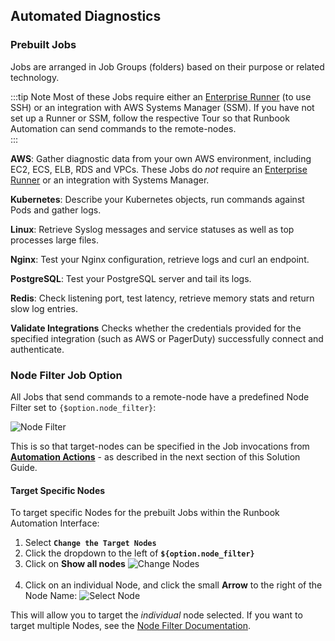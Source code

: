 ## Automated Diagnostics
### Prebuilt Jobs

Jobs are arranged in Job Groups (folders) based on their purpose or related technology.

:::tip Note
Most of these Jobs require either an [Enterprise Runner](/administration/runenr/) (to use SSH) or an integration with AWS Systems Manager (SSM). 
If you have not set up a Runner or SSM, follow the respective Tour so that Runbook Automation can send commands to the remote-nodes.  
:::

**AWS**: Gather diagnostic data from your own AWS environment, including EC2, ECS, ELB, RDS and VPCs. These Jobs do _not_ require an [Enterprise Runner](/administration/runner/)  or an integration with Systems Manager.

**Kubernetes**:  Describe your Kubernetes objects, run commands against Pods and gather logs.

**Linux**: Retrieve Syslog messages and service statuses as well as top processes large files.

**Nginx**: Test your Nginx configuration, retrieve logs and curl an endpoint.

**PostgreSQL**: Test your PostgreSQL server and tail its logs.

**Redis**: Check listening port, test latency, retrieve memory stats and return slow log entries.

**Validate Integrations** Checks whether the credentials provided for the specified integration (such as AWS or PagerDuty) successfully connect and authenticate.

### Node Filter Job Option
All Jobs that send commands to a remote-node have a predefined Node Filter set to `{$option.node_filter}`:

![Node Filter](@assets/img/solutions-auto-diag-node-filter.png)<br>

This is so that target-nodes can be specified in the Job invocations from [**Automation Actions**](https://www.pagerduty.com/platform/automation/actions/) - as described in the next section of this Solution Guide.

#### Target Specific Nodes
To target specific Nodes for the prebuilt Jobs within the Runbook Automation Interface:

1. Select **`Change the Target Nodes`**
2. Click the dropdown to the left of **`${option.node_filter}`**
3. Click on **Show all nodes**
![Change Nodes](@assets/img/solutions-auto-diag-change-nodes.png)<br><br>
4. Click on an individual Node, and click the small **Arrow** to the right of the Node Name:
![Select Node](@assets/img/solutions-auto-diag-select-node.png)<br>

This will allow you to target the _individual_ node selected.  If you want to target multiple Nodes, see the [Node Filter Documentation](/manual/11-node-filters).
